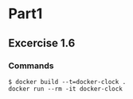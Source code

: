 # Part1
## Excercise 1.6

### Commands
```
$ docker build --t=docker-clock .
docker run --rm -it docker-clock
```
